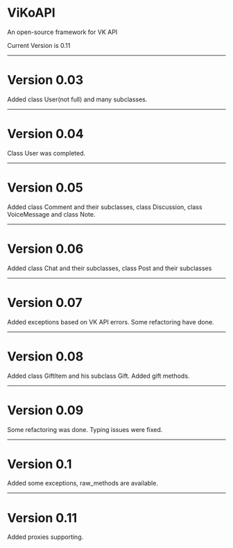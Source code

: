 # ViKoAPI
An open-source framework for VK API

Current Version is 0.11

---
# Version 0.03
Added class User(not full) and many subclasses.

---

# Version 0.04
Class User was completed.

---

# Version 0.05
Added class Comment and their subclasses, class Discussion, class VoiceMessage and class Note.

---

# Version 0.06
Added class Chat and their subclasses, class Post and their subclasses

---

# Version 0.07
Added exceptions based on VK API errors. Some refactoring have done.

---

# Version 0.08
Added class GiftItem and his subclass Gift. Added gift methods.

---

# Version 0.09
Some refactoring was done. Typing issues were fixed.

---

# Version 0.1
Added some exceptions, raw_methods are available.

---

# Version 0.11
Added proxies supporting.
